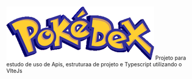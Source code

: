 ![alt text](https://raw.githubusercontent.com/viniciuspdiogo/pokedex/main/src/assets/Pokedex_logo.webp)
Projeto para estudo de uso de Apis, estruturaa de projeto e Typescript utilizando o VIteJs
